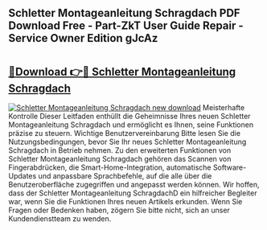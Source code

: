 ## Schletter Montageanleitung Schragdach PDF Download Free - Part-ZkT User Guide Repair - Service Owner Edition gJcAz

# <h2><a href="http://df6pc9.blite.top/?on=Schletter+Montageanleitung+Schragdach">🔗Download 👉🔴 Schletter Montageanleitung Schragdach</a></h2>

[![Schletter Montageanleitung Schragdach new download](https://i.imgur.com/lujVjoI.png)](http://df6pc9.blite.top/?on=Schletter+Montageanleitung+Schragdach)
Meisterhafte Kontrolle Dieser Leitfaden enthüllt die Geheimnisse Ihres neuen Schletter Montageanleitung Schragdach und ermöglicht es Ihnen, seine Funktionen präzise zu steuern. Wichtige Benutzervereinbarung Bitte lesen Sie die Nutzungsbedingungen, bevor Sie Ihr neues Schletter Montageanleitung Schragdach in Betrieb nehmen. Zu den erweiterten Funktionen von Schletter Montageanleitung Schragdach gehören das Scannen von Fingerabdrücken, die Smart-Home-Integration, automatische Software-Updates und anpassbare Sprachbefehle, auf die alle über die Benutzeroberfläche zugegriffen und angepasst werden können. Wir hoffen, dass der Schletter Montageanleitung SchragdachD ein hilfreicher Begleiter war, wenn Sie die Funktionen Ihres neuen Artikels erkunden. Wenn Sie Fragen oder Bedenken haben, zögern Sie bitte nicht, sich an unser Kundendienstteam zu wenden.
